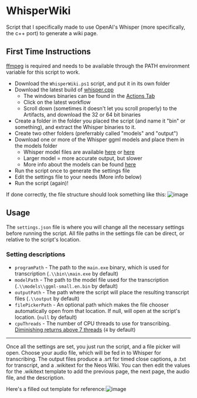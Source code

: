 # WhisperWiki
Script that I specifically made to use OpenAI's Whisper (more specifically, the c++ port) to generate a wiki page.

## First Time Instructions
[ffmpeg](https://ffmpeg.org/) is required and needs to be available through the PATH environment variable for this script to work.
- Download the `WhisperWiki.ps1` script, and put it in its own folder
- Download the latest build of [whisper.cpp](https://github.com/ggerganov/whisper.cpp)
  - The windows binaries can be found in the [Actions Tab](https://github.com/ggerganov/whisper.cpp/actions)
  - Click on the latest workflow
  - Scroll down (sometimes it doesn't let you scroll properly) to the Artifacts, and download the 32 or 64 bit binaries
- Create a folder in the folder you placed the script (and name it "bin" or something), and extract the Whisper binaries to it.
- Create two other folders (preferrably called "models" and "output")
- Download one or more of the Whisper ggml models and place them in the models folder
  - Whisper model files are available [here](https://huggingface.co/datasets/ggerganov/whisper.cpp/tree/main) or [here](https://ggml.ggerganov.com/)
  - Larger model = more accurate output, but slower
  - More info about the models can be found [here](https://github.com/ggerganov/whisper.cpp/tree/master/models)
- Run the script once to generate the settings file
- Edit the settings file to your needs (More info below)
- Run the script (again)!

If done correctly, the file structure should look something like this:
![image](https://user-images.githubusercontent.com/31176843/207340137-2c1c325e-1b30-4933-963a-8a96bbe84d28.png)

## Usage
The `settings.json` file is where you will change all the necessary settings before running the script. All file paths in the settings file can be direct, or relative to the script's location.
### Setting descriptions
- `programPath` - The path to the `main.exe` binary, which is used for transcription (`.\\bin\\main.exe` by default)
- `modelPath` - The path to the model file used for the transcription (`.\\models\\ggml-small.en.bin` by default)
- `outputPath` - The path where the script will place the resulting transcript files (`.\\output` by default)
- `filePickerPath` - An optional path which makes the file chooser automatically open from that location. If null, will open at the script's location. (`null` by default)
- `cpuThreads` - The number of CPU threads to use for transcribing. [Diminishing returns above 7 threads](https://github.com/ggerganov/whisper.cpp/issues/200) (`4` by default)
---
Once all the settings are set, you just run the script, and a file picker will open. Choose your audio file, which will be fed in to Whisper for transcribing. The output files produce a .srt for timed close captions, a .txt for transcript, and a .wikitext for the Neos Wiki. You can then edit the values for the .wikitext template to add the previous page, the next page, the audio file, and the description.

Here's a filled out template for reference:![image](https://user-images.githubusercontent.com/31176843/207352258-5be8fc1e-37f9-42d2-abf0-49f9de22717b.png)
